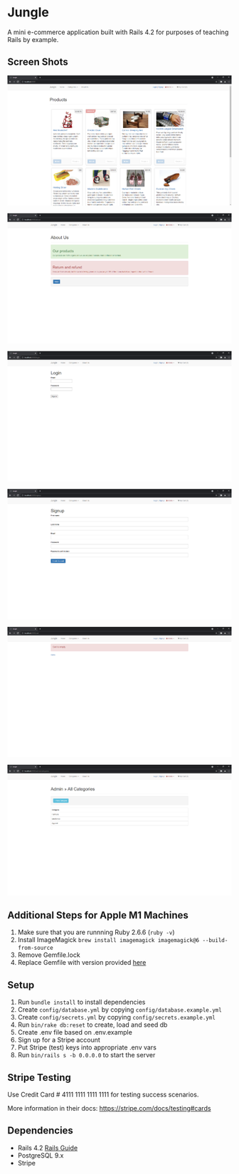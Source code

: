 # Jungle

A mini e-commerce application built with Rails 4.2 for purposes of teaching Rails by example.

## Screen Shots

!["Jungle home page"](https://github.com/lawwwlin/jungle-rails/blob/master/docs/jungle-home.png)

!["Jungle about us page"](https://github.com/lawwwlin/jungle-rails/blob/master/docs/jungle-aboutus.png)

!["Jungle login page"](https://github.com/lawwwlin/jungle-rails/blob/master/docs/jungle-login.png)

!["Jungle sign up page"](https://github.com/lawwwlin/jungle-rails/blob/master/docs/jungle-signup.png)

!["Jungle cart empty"](https://github.com/lawwwlin/jungle-rails/blob/master/docs/jungle-emptycart.png)

!["Jungle admin categories page"](https://github.com/lawwwlin/jungle-rails/blob/master/docs/jungle-admin-categories.png)

## Additional Steps for Apple M1 Machines

1. Make sure that you are runnning Ruby 2.6.6 (`ruby -v`)
1. Install ImageMagick `brew install imagemagick imagemagick@6 --build-from-source`
2. Remove Gemfile.lock
3. Replace Gemfile with version provided [here](https://gist.githubusercontent.com/FrancisBourgouin/831795ae12c4704687a0c2496d91a727/raw/ce8e2104f725f43e56650d404169c7b11c33a5c5/Gemfile)

## Setup

1. Run `bundle install` to install dependencies
2. Create `config/database.yml` by copying `config/database.example.yml`
3. Create `config/secrets.yml` by copying `config/secrets.example.yml`
4. Run `bin/rake db:reset` to create, load and seed db
5. Create .env file based on .env.example
6. Sign up for a Stripe account
7. Put Stripe (test) keys into appropriate .env vars
8. Run `bin/rails s -b 0.0.0.0` to start the server

## Stripe Testing

Use Credit Card # 4111 1111 1111 1111 for testing success scenarios.

More information in their docs: <https://stripe.com/docs/testing#cards>

## Dependencies

* Rails 4.2 [Rails Guide](http://guides.rubyonrails.org/v4.2/)
* PostgreSQL 9.x
* Stripe
